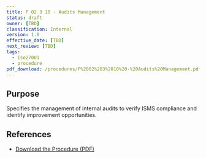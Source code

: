 ```yaml
---
title: P 02 3 10 - Audits Management
status: draft
owner: [TBD]
classification: Internal
version: 1.0
effective_date: [TBD]
next_review: [TBD]
tags:
  - iso27001
  - procedure
pdf_download: /procedures/P%2002%203%2010%20-%20Audits%20Management.pdf
---
```


## Purpose
Specifies the management of internal audits to verify ISMS compliance and identify improvement opportunities.

## References
- [Download the Procedure (PDF)](/procedures/P%2002%203%2010%20-%20Audits%20Management.pdf)
